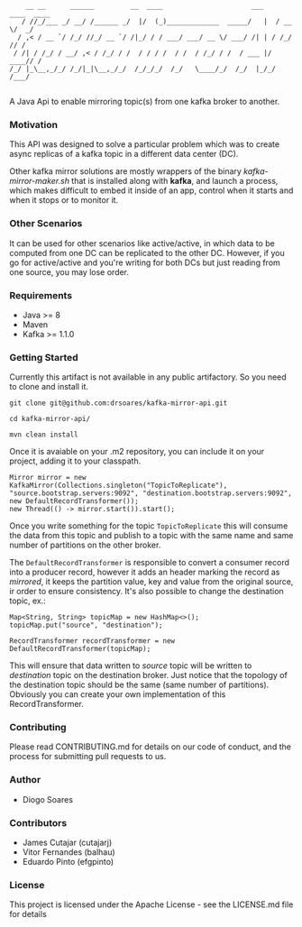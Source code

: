 ```console
    __ __      ______         __  ____                      ___    ____  ____
   / //_/___ _/ __/ /______ _/  |/  (_)_____________  _____/   |  / __ \/  _/
  / ,< / __ `/ /_/ //_/ __ `/ /|_/ / / ___/ ___/ __ \/ ___/ /| | / /_/ // /  
 / /| / /_/ / __/ ,< / /_/ / /  / / / /  / /  / /_/ / /  / ___ |/ ____// /   
/_/ |_\__,_/_/ /_/|_|\__,_/_/  /_/_/_/  /_/   \____/_/  /_/  |_/_/   /___/   
    
```                                                                         
A Java Api to enable mirroring topic(s) from one kafka broker to another.

### Motivation

This API was designed to solve a particular problem which was to create async replicas of a kafka topic in a different data center (DC).

Other kafka mirror solutions are mostly wrappers of the binary _kafka-mirror-maker.sh_ that is installed along with **kafka**, 
and launch a process, which makes difficult to embed it inside of an app, control when it starts and when it stops or to monitor it.

### Other Scenarios 

It can be used for other scenarios like active/active, in which data to be computed from one DC can be replicated to the other DC. 
However, if you go for active/active and you're writing for both DCs but just reading from one source, you may lose order.


### Requirements

* Java >= 8
* Maven
* Kafka >= 1.1.0

### Getting Started

Currently this artifact is not available in any public artifactory. So you need to clone and install it.

    git clone git@github.com:drsoares/kafka-mirror-api.git
    
    cd kafka-mirror-api/
    
    mvn clean install
    
Once it is avaiable on your .m2 repository, you can include it on your project, adding it to your classpath.

    Mirror mirror = new KafkaMirror(Collections.singleton("TopicToReplicate"), "source.bootstrap.servers:9092", "destination.bootstrap.servers:9092", new DefaultRecordTransformer());
    new Thread(() -> mirror.start()).start();
    
Once you write something for the topic ``TopicToReplicate`` this will consume the data from this topic and publish to a 
topic with the same name and same number of partitions on the other broker.

The `DefaultRecordTransformer` is responsible to convert a consumer record into a producer record, however it adds an header 
marking the record as _mirrored_, it keeps the partition value, key and value from the original source, ir order to ensure consistency.
It's also possible to change the destination topic, ex.:

    Map<String, String> topicMap = new HashMap<>();
    topicMap.put("source", "destination");
    
    RecordTransformer recordTransformer = new DefaultRecordTransformer(topicMap);
    
This will ensure that data written to _source_ topic will be written to _destination_ topic on the destination broker.
Just notice that the topology of the destination topic should be the same (same number of partitions).
Obviously you can create your own implementation of this RecordTransformer.

### Contributing

Please read CONTRIBUTING.md for details on our code of conduct, and the process for submitting pull requests to us.

### Author

+ Diogo Soares

### Contributors

+ James Cutajar (cutajarj)
+ Vitor Fernandes (balhau)
+ Eduardo Pinto (efgpinto)

### License

This project is licensed under the Apache License - see the LICENSE.md file for details


